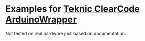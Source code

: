 # Examples for [Teknic ClearCode ArduinoWrapper](https://github.com/Teknic-Inc/ClearCore-Arduino-wrapper)

Not tested on real hardware just based on documentation.